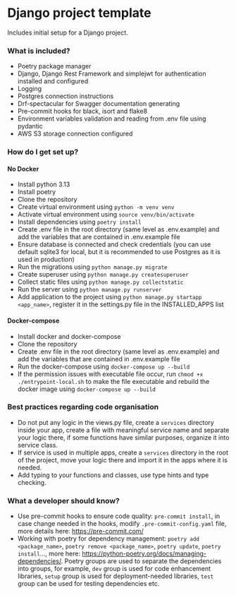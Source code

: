 # Django project template #

Includes initial setup for a Django project.

### What is included? ###

* Poetry package manager
* Django, Django Rest Framework and simplejwt for authentication installed and configured
* Logging
* Postgres connection instructions
* Drf-spectacular for Swagger documentation generating
* Pre-commit hooks for black, isort and flake8
* Environment variables validation and reading from .env file using pydantic
* AWS S3 storage connection configured

### How do I get set up? ###

#### No Docker ####
* Install python 3.13
* Install poetry
* Clone the repository
* Create virtual environment using `python -m venv venv`
* Activate virtual environment using `source venv/bin/activate`
* Install dependencies using `poetry install`
* Create .env file in the root directory (same level as .env.example) and add the variables that are contained in .env.example file
* Ensure database is connected and check credentials (you can use default sqlite3 for local, but it is recommended to use Postgres as it is used in production)
* Run the migrations using `python manage.py migrate`
* Create superuser using `python manage.py createsuperuser`
* Collect static files using `python manage.py collectstatic`
* Run the server using `python manage.py runserver`
* Add application to the project using `python manage.py startapp <app_name>`, register it in the settings.py file in the INSTALLED_APPS list

#### Docker-compose ####
* Install docker and docker-compose
* Clone the repository
* Create .env file in the root directory (same level as .env.example) and add the variables that are contained in .env.example file
* Run the docker-compose using `docker-compose up --build`
* If the permission issues with executable file occur, run `chmod +x ./entrypoint-local.sh` to make the file executable and rebuild the docker image using `docker-compose up --build`

### Best practices regarding code organisation ###

* Do not put any logic in the views.py file, create a `services` directory inside your app, create a file with meaningful service name and separate your logic there, if some functions have similar purposes, organize it into service class.
* If service is used in multiple apps, create a `services` directory in the root of the project, move your logic there and import it in the apps where it is needed.
* Add typing to your functions and classes, use type hints and type checking.

### What a developer should know? ###

* Use pre-commit hooks to ensure code quality: `pre-commit install`, in case change needed in the hooks, modify `.pre-commit-config.yaml` file, more details here: https://pre-commit.com/
* Working with poetry for dependency management: `poetry add <package_name>`, `poetry remove <package_name>`, `poetry update`, `poetry install`..., more here: https://python-poetry.org/docs/managing-dependencies/. Poetry groups are used to separate the dependencies into groups, for example, `dev` group is used for code enhancement libraries, `setup` group is used for deployment-needed libraries, `test` group can be used for testing dependencies etc.